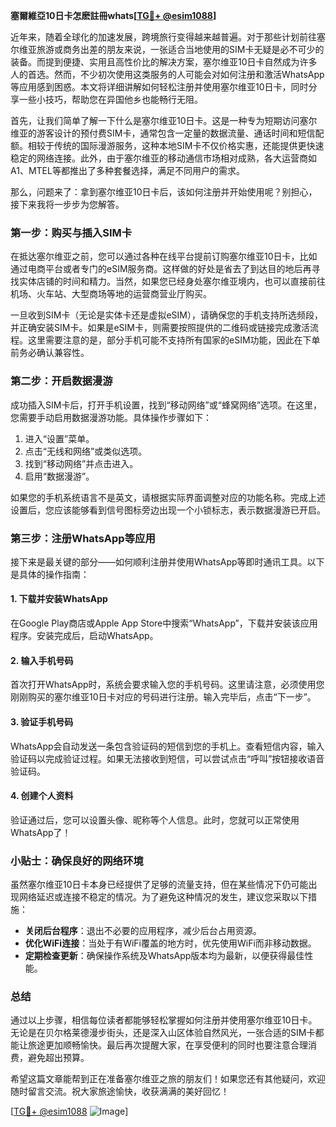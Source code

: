 **塞爾維亞10日卡怎麽註冊whats[[TG💪+ @esim1088](https://t.me/s/esim1088)]**

近年来，随着全球化的加速发展，跨境旅行变得越来越普遍。对于那些计划前往塞尔维亚旅游或商务出差的朋友来说，一张适合当地使用的SIM卡无疑是必不可少的装备。而提到便捷、实用且高性价比的解决方案，塞尔维亚10日卡自然成为许多人的首选。然而，不少初次使用这类服务的人可能会对如何注册和激活WhatsApp等应用感到困惑。本文将详细讲解如何轻松注册并使用塞尔维亚10日卡，同时分享一些小技巧，帮助您在异国他乡也能畅行无阻。

首先，让我们简单了解一下什么是塞尔维亚10日卡。这是一种专为短期访问塞尔维亚的游客设计的预付费SIM卡，通常包含一定量的数据流量、通话时间和短信配额。相较于传统的国际漫游服务，这种本地SIM卡不仅价格实惠，还能提供更快速稳定的网络连接。此外，由于塞尔维亚的移动通信市场相对成熟，各大运营商如A1、MTEL等都推出了多种套餐选择，满足不同用户的需求。

那么，问题来了：拿到塞尔维亚10日卡后，该如何注册并开始使用呢？别担心，接下来我将一步步为您解答。

### 第一步：购买与插入SIM卡

在抵达塞尔维亚之前，您可以通过各种在线平台提前订购塞尔维亚10日卡，比如通过电商平台或者专门的eSIM服务商。这样做的好处是省去了到达目的地后再寻找实体店铺的时间和精力。当然，如果您已经身处塞尔维亚境内，也可以直接前往机场、火车站、大型商场等地的运营商营业厅购买。

一旦收到SIM卡（无论是实体卡还是虚拟eSIM），请确保您的手机支持所选频段，并正确安装SIM卡。如果是eSIM卡，则需要按照提供的二维码或链接完成激活流程。这里需要注意的是，部分手机可能不支持所有国家的eSIM功能，因此在下单前务必确认兼容性。

### 第二步：开启数据漫游

成功插入SIM卡后，打开手机设置，找到“移动网络”或“蜂窝网络”选项。在这里，您需要手动启用数据漫游功能。具体操作步骤如下：

1. 进入“设置”菜单。
2. 点击“无线和网络”或类似选项。
3. 找到“移动网络”并点击进入。
4. 启用“数据漫游”。

如果您的手机系统语言不是英文，请根据实际界面调整对应的功能名称。完成上述设置后，您应该能够看到信号图标旁边出现一个小锁标志，表示数据漫游已开启。

### 第三步：注册WhatsApp等应用

接下来是最关键的部分——如何顺利注册并使用WhatsApp等即时通讯工具。以下是具体的操作指南：

#### 1. 下载并安装WhatsApp
在Google Play商店或Apple App Store中搜索“WhatsApp”，下载并安装该应用程序。安装完成后，启动WhatsApp。

#### 2. 输入手机号码
首次打开WhatsApp时，系统会要求输入您的手机号码。这里请注意，必须使用您刚刚购买的塞尔维亚10日卡对应的号码进行注册。输入完毕后，点击“下一步”。

#### 3. 验证手机号码
WhatsApp会自动发送一条包含验证码的短信到您的手机上。查看短信内容，输入验证码以完成验证过程。如果无法接收到短信，可以尝试点击“呼叫”按钮接收语音验证码。

#### 4. 创建个人资料
验证通过后，您可以设置头像、昵称等个人信息。此时，您就可以正常使用WhatsApp了！

### 小贴士：确保良好的网络环境

虽然塞尔维亚10日卡本身已经提供了足够的流量支持，但在某些情况下仍可能出现网络延迟或连接不稳定的情况。为了避免这种情况的发生，建议您采取以下措施：

- **关闭后台程序**：退出不必要的应用程序，减少后台占用资源。
- **优化WiFi连接**：当处于有WiFi覆盖的地方时，优先使用WiFi而非移动数据。
- **定期检查更新**：确保操作系统及WhatsApp版本均为最新，以便获得最佳性能。

### 总结

通过以上步骤，相信每位读者都能够轻松掌握如何注册并使用塞尔维亚10日卡。无论是在贝尔格莱德漫步街头，还是深入山区体验自然风光，一张合适的SIM卡都能让旅途更加顺畅愉快。最后再次提醒大家，在享受便利的同时也要注意合理消费，避免超出预算。

希望这篇文章能帮到正在准备塞尔维亚之旅的朋友们！如果您还有其他疑问，欢迎随时留言交流。祝大家旅途愉快，收获满满的美好回忆！

[[TG💪+ @esim1088](https://t.me/s/esim1088) ![Image](https://i.postimg.cc/4NQfJmqS/Snipaste-2025-05-13-00-14-12.png)]